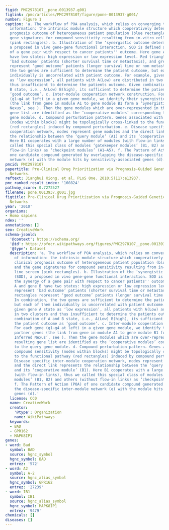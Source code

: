 ```yaml
---
figid: PMC2978107__pone.0013937.g001
figlink: /pmc/articles/PMC2978107/figure/pone-0013937-g001/
number: Figure 1
caption: 'a. The workflow of POA analysis, which relies on converging two lines of
  information: the intrinsic module structure which cooperatively determine the clinical
  prognosis outcome of heterogeneous patient population (blue rectangles); and the
  gene signatures for compound sensitivity resulting from in-vitro cell line screen
  (pink rectangles). b. Illustration of the ‘synergistic outcome determination’ (SOD),
  a proposed in vivo gene-gene functional interaction. SOD is defined as the synergy
  of a gene pair with respect to cancer patients'' outcome. Here gene A and gene B
  have two states: high expression or low expression level. Red triangles represent
  ‘bad outcome’ patients (shorter survival time or metastasis), and green rectangles
  represent ‘good outcome’ patients (longer survival time or non metastasis). In combination,
  the two genes are sufficient to determine the patient outcome, but each of them
  individually is uncorrelated with patient outcome. For example, given gene A state
  as ‘low expression’, all patients with A(Low) are distributed in two clusters and
  thus insufficient to determine the patients outcome. Given combination of A and
  B state, i.e., A(Low) B(high), its sufficient to determine the patient outcome as
  ‘good outcome’. c. Inter-module cooperation network construction. For each gene
  (g1∼g4 at left) in a given gene module, we identify their synergistic partner genes
  (the link from gene in module A1 to gene module B1 form a ‘Synergistically Inferred
  Nexus’, see ). Then the gene modules which are over-represented in the resulting
  gene list are identified as the ‘cooperative modules’ corresponding to the query
  gene module. d. Compound perturbation pattern. Genes associated with compound sensitivity
  (nodes within blocks) might be topologically cross-linked to the functional pathway
  (red rectangles) induced by compound perturbation. e. Disease specific inter-module
  cooperation network, nodes represent gene modules and the direct link represents
  the relationship between the ‘query module’ (A1) and its ‘cooperative module’ (B1).
  Here B1 cooperates with a large number of modules (with flow-in links), thus we
  called this special class of modules ‘gatekeeper modules’ (B1, B2) and others (without
  flow-in links) as ‘checkpoint modules’ (A1–A5). f. The Pattern of Action (POA) of
  one candidate compound generated by overlapping the disease-specific inter-module
  network (e) with the module hits by sensitivity-associated genes (d).'
pmcid: PMC2978107
papertitle: Pre-Clinical Drug Prioritization via Prognosis-Guided Genetic Interaction
  Networks.
reftext: Jianghui Xiong, et al. PLoS One. 2010;5(11):e13937.
pmc_ranked_result_index: '160824'
pathway_score: 0.7272527
filename: pone.0013937.g001.jpg
figtitle: Pre-Clinical Drug Prioritization via Prognosis-Guided Genetic Interaction
  Networks
year: '2010'
organisms:
- Homo sapiens
ndex: ''
annotations: []
seo: CreativeWork
schema-jsonld:
  '@context': https://schema.org/
  '@id': https://pfocr.wikipathways.org/figures/PMC2978107__pone.0013937.g001.html
  '@type': Dataset
  description: 'a. The workflow of POA analysis, which relies on converging two lines
    of information: the intrinsic module structure which cooperatively determine the
    clinical prognosis outcome of heterogeneous patient population (blue rectangles);
    and the gene signatures for compound sensitivity resulting from in-vitro cell
    line screen (pink rectangles). b. Illustration of the ‘synergistic outcome determination’
    (SOD), a proposed in vivo gene-gene functional interaction. SOD is defined as
    the synergy of a gene pair with respect to cancer patients'' outcome. Here gene
    A and gene B have two states: high expression or low expression level. Red triangles
    represent ‘bad outcome’ patients (shorter survival time or metastasis), and green
    rectangles represent ‘good outcome’ patients (longer survival time or non metastasis).
    In combination, the two genes are sufficient to determine the patient outcome,
    but each of them individually is uncorrelated with patient outcome. For example,
    given gene A state as ‘low expression’, all patients with A(Low) are distributed
    in two clusters and thus insufficient to determine the patients outcome. Given
    combination of A and B state, i.e., A(Low) B(high), its sufficient to determine
    the patient outcome as ‘good outcome’. c. Inter-module cooperation network construction.
    For each gene (g1∼g4 at left) in a given gene module, we identify their synergistic
    partner genes (the link from gene in module A1 to gene module B1 form a ‘Synergistically
    Inferred Nexus’, see ). Then the gene modules which are over-represented in the
    resulting gene list are identified as the ‘cooperative modules’ corresponding
    to the query gene module. d. Compound perturbation pattern. Genes associated with
    compound sensitivity (nodes within blocks) might be topologically cross-linked
    to the functional pathway (red rectangles) induced by compound perturbation. e.
    Disease specific inter-module cooperation network, nodes represent gene modules
    and the direct link represents the relationship between the ‘query module’ (A1)
    and its ‘cooperative module’ (B1). Here B1 cooperates with a large number of modules
    (with flow-in links), thus we called this special class of modules ‘gatekeeper
    modules’ (B1, B2) and others (without flow-in links) as ‘checkpoint modules’ (A1–A5).
    f. The Pattern of Action (POA) of one candidate compound generated by overlapping
    the disease-specific inter-module network (e) with the module hits by sensitivity-associated
    genes (d).'
  license: CC0
  name: CreativeWork
  creator:
    '@type': Organization
    name: WikiPathways
  keywords:
  - BAD
  - GPR162
  - MAPK8IP1
genes:
- word: Bad
  symbol: BAD
  source: hgnc_symbol
  hgnc_symbol: BAD
  entrez: '572'
- word: A2
  symbol: A-2
  source: hgnc_alias_symbol
  hgnc_symbol: GPR162
  entrez: '27239'
- word: IB1
  symbol: IB1
  source: hgnc_alias_symbol
  hgnc_symbol: MAPK8IP1
  entrez: '9479'
chemicals: []
diseases: []
---
```

